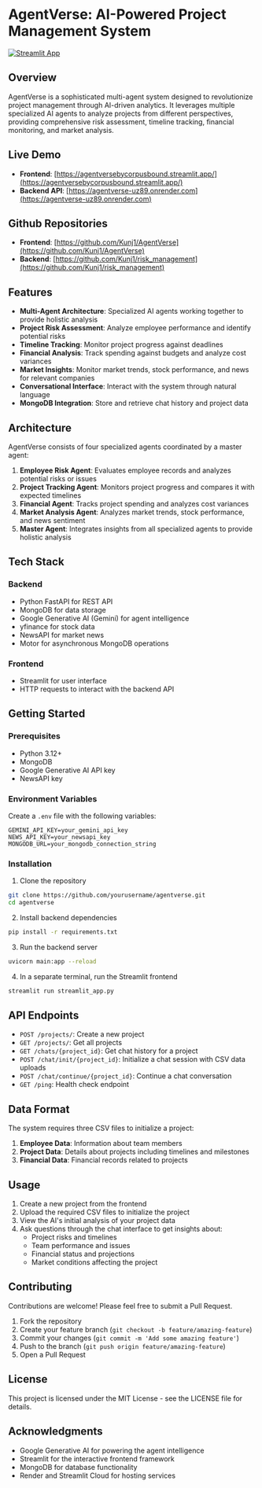 # AgentVerse: AI-Powered Project Management System

[![Streamlit App](https://static.streamlit.io/badges/streamlit_badge_black_white.svg)](https://agentversebycorpusbound.streamlit.app/)

## Overview

AgentVerse is a sophisticated multi-agent system designed to revolutionize project management through AI-driven analytics. It leverages multiple specialized AI agents to analyze projects from different perspectives, providing comprehensive risk assessment, timeline tracking, financial monitoring, and market analysis.

## Live Demo

- **Frontend**: [https://agentversebycorpusbound.streamlit.app/](https://agentversebycorpusbound.streamlit.app/)
- **Backend API**: [https://agentverse-uz89.onrender.com](https://agentverse-uz89.onrender.com)

## Github Repositories

- **Frontend**: [https://github.com/Kunj1/AgentVerse](https://github.com/Kunj1/AgentVerse)
- **Backend**: [https://github.com/Kunj1/risk_management](https://github.com/Kunj1/risk_management)

## Features

- **Multi-Agent Architecture**: Specialized AI agents working together to provide holistic analysis
- **Project Risk Assessment**: Analyze employee performance and identify potential risks
- **Timeline Tracking**: Monitor project progress against deadlines
- **Financial Analysis**: Track spending against budgets and analyze cost variances
- **Market Insights**: Monitor market trends, stock performance, and news for relevant companies
- **Conversational Interface**: Interact with the system through natural language
- **MongoDB Integration**: Store and retrieve chat history and project data

## Architecture

AgentVerse consists of four specialized agents coordinated by a master agent:

1. **Employee Risk Agent**: Evaluates employee records and analyzes potential risks or issues
2. **Project Tracking Agent**: Monitors project progress and compares it with expected timelines
3. **Financial Agent**: Tracks project spending and analyzes cost variances
4. **Market Analysis Agent**: Analyzes market trends, stock performance, and news sentiment
5. **Master Agent**: Integrates insights from all specialized agents to provide holistic analysis

## Tech Stack

### Backend
- Python FastAPI for REST API
- MongoDB for data storage
- Google Generative AI (Gemini) for agent intelligence
- yfinance for stock data
- NewsAPI for market news
- Motor for asynchronous MongoDB operations

### Frontend
- Streamlit for user interface
- HTTP requests to interact with the backend API

## Getting Started

### Prerequisites

- Python 3.12+
- MongoDB
- Google Generative AI API key
- NewsAPI key

### Environment Variables

Create a `.env` file with the following variables:

```
GEMINI_API_KEY=your_gemini_api_key
NEWS_API_KEY=your_newsapi_key
MONGODB_URL=your_mongodb_connection_string
```

### Installation

1. Clone the repository
```bash
git clone https://github.com/yourusername/agentverse.git
cd agentverse
```

2. Install backend dependencies
```bash
pip install -r requirements.txt
```

3. Run the backend server
```bash
uvicorn main:app --reload
```

4. In a separate terminal, run the Streamlit frontend
```bash
streamlit run streamlit_app.py
```

## API Endpoints

- `POST /projects/`: Create a new project
- `GET /projects/`: Get all projects
- `GET /chats/{project_id}`: Get chat history for a project
- `POST /chat/init/{project_id}`: Initialize a chat session with CSV data uploads
- `POST /chat/continue/{project_id}`: Continue a chat conversation
- `GET /ping`: Health check endpoint

## Data Format

The system requires three CSV files to initialize a project:

1. **Employee Data**: Information about team members
2. **Project Data**: Details about projects including timelines and milestones
3. **Financial Data**: Financial records related to projects

## Usage

1. Create a new project from the frontend
2. Upload the required CSV files to initialize the project
3. View the AI's initial analysis of your project data
4. Ask questions through the chat interface to get insights about:
   - Project risks and timelines
   - Team performance and issues
   - Financial status and projections
   - Market conditions affecting the project

## Contributing

Contributions are welcome! Please feel free to submit a Pull Request.

1. Fork the repository
2. Create your feature branch (`git checkout -b feature/amazing-feature`)
3. Commit your changes (`git commit -m 'Add some amazing feature'`)
4. Push to the branch (`git push origin feature/amazing-feature`)
5. Open a Pull Request

## License

This project is licensed under the MIT License - see the LICENSE file for details.

## Acknowledgments

- Google Generative AI for powering the agent intelligence
- Streamlit for the interactive frontend framework
- MongoDB for database functionality
- Render and Streamlit Cloud for hosting services
